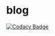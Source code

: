 # blog
[![Codacy Badge](https://api.codacy.com/project/badge/Grade/05c86722f8dd457c8f9578d848d098a6)](https://app.codacy.com/gh/soutenance14/blog?utm_source=github.com&utm_medium=referral&utm_content=soutenance14/blog&utm_campaign=Badge_Grade_Settings)